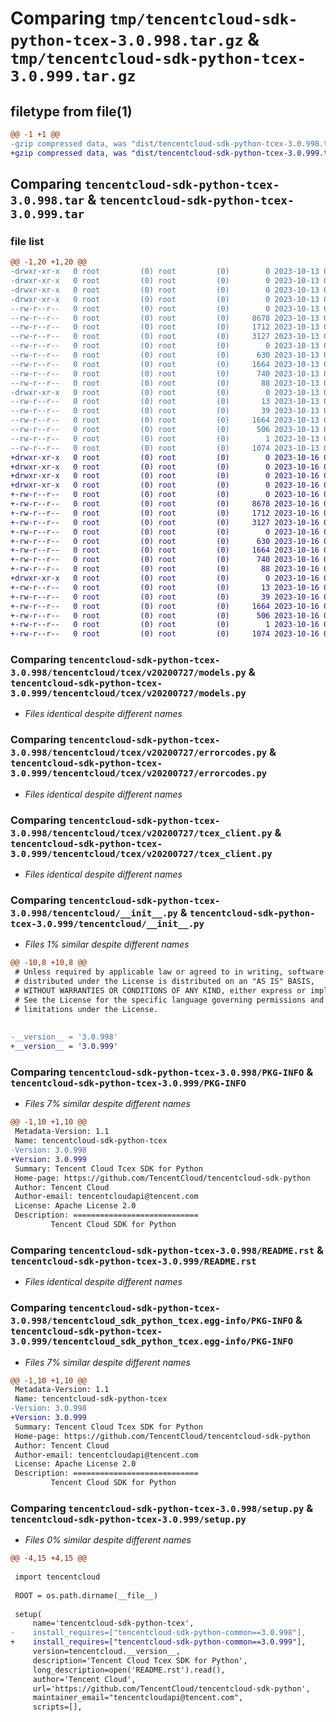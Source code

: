 # Comparing `tmp/tencentcloud-sdk-python-tcex-3.0.998.tar.gz` & `tmp/tencentcloud-sdk-python-tcex-3.0.999.tar.gz`

## filetype from file(1)

```diff
@@ -1 +1 @@
-gzip compressed data, was "dist/tencentcloud-sdk-python-tcex-3.0.998.tar", last modified: Fri Oct 13 00:36:54 2023, max compression
+gzip compressed data, was "dist/tencentcloud-sdk-python-tcex-3.0.999.tar", last modified: Mon Oct 16 00:35:59 2023, max compression
```

## Comparing `tencentcloud-sdk-python-tcex-3.0.998.tar` & `tencentcloud-sdk-python-tcex-3.0.999.tar`

### file list

```diff
@@ -1,20 +1,20 @@
-drwxr-xr-x   0 root         (0) root         (0)        0 2023-10-13 00:36:54.000000 tencentcloud-sdk-python-tcex-3.0.998/
-drwxr-xr-x   0 root         (0) root         (0)        0 2023-10-13 00:36:54.000000 tencentcloud-sdk-python-tcex-3.0.998/tencentcloud/
-drwxr-xr-x   0 root         (0) root         (0)        0 2023-10-13 00:36:54.000000 tencentcloud-sdk-python-tcex-3.0.998/tencentcloud/tcex/
-drwxr-xr-x   0 root         (0) root         (0)        0 2023-10-13 00:36:54.000000 tencentcloud-sdk-python-tcex-3.0.998/tencentcloud/tcex/v20200727/
--rw-r--r--   0 root         (0) root         (0)        0 2023-10-13 00:36:54.000000 tencentcloud-sdk-python-tcex-3.0.998/tencentcloud/tcex/v20200727/__init__.py
--rw-r--r--   0 root         (0) root         (0)     8678 2023-10-13 00:36:54.000000 tencentcloud-sdk-python-tcex-3.0.998/tencentcloud/tcex/v20200727/models.py
--rw-r--r--   0 root         (0) root         (0)     1712 2023-10-13 00:36:54.000000 tencentcloud-sdk-python-tcex-3.0.998/tencentcloud/tcex/v20200727/errorcodes.py
--rw-r--r--   0 root         (0) root         (0)     3127 2023-10-13 00:36:54.000000 tencentcloud-sdk-python-tcex-3.0.998/tencentcloud/tcex/v20200727/tcex_client.py
--rw-r--r--   0 root         (0) root         (0)        0 2023-10-13 00:36:54.000000 tencentcloud-sdk-python-tcex-3.0.998/tencentcloud/tcex/__init__.py
--rw-r--r--   0 root         (0) root         (0)      630 2023-10-13 00:36:54.000000 tencentcloud-sdk-python-tcex-3.0.998/tencentcloud/__init__.py
--rw-r--r--   0 root         (0) root         (0)     1664 2023-10-13 00:36:54.000000 tencentcloud-sdk-python-tcex-3.0.998/PKG-INFO
--rw-r--r--   0 root         (0) root         (0)      740 2023-10-13 00:36:54.000000 tencentcloud-sdk-python-tcex-3.0.998/README.rst
--rw-r--r--   0 root         (0) root         (0)       88 2023-10-13 00:36:54.000000 tencentcloud-sdk-python-tcex-3.0.998/setup.cfg
-drwxr-xr-x   0 root         (0) root         (0)        0 2023-10-13 00:36:54.000000 tencentcloud-sdk-python-tcex-3.0.998/tencentcloud_sdk_python_tcex.egg-info/
--rw-r--r--   0 root         (0) root         (0)       13 2023-10-13 00:36:54.000000 tencentcloud-sdk-python-tcex-3.0.998/tencentcloud_sdk_python_tcex.egg-info/top_level.txt
--rw-r--r--   0 root         (0) root         (0)       39 2023-10-13 00:36:54.000000 tencentcloud-sdk-python-tcex-3.0.998/tencentcloud_sdk_python_tcex.egg-info/requires.txt
--rw-r--r--   0 root         (0) root         (0)     1664 2023-10-13 00:36:54.000000 tencentcloud-sdk-python-tcex-3.0.998/tencentcloud_sdk_python_tcex.egg-info/PKG-INFO
--rw-r--r--   0 root         (0) root         (0)      506 2023-10-13 00:36:54.000000 tencentcloud-sdk-python-tcex-3.0.998/tencentcloud_sdk_python_tcex.egg-info/SOURCES.txt
--rw-r--r--   0 root         (0) root         (0)        1 2023-10-13 00:36:54.000000 tencentcloud-sdk-python-tcex-3.0.998/tencentcloud_sdk_python_tcex.egg-info/dependency_links.txt
--rw-r--r--   0 root         (0) root         (0)     1074 2023-10-13 00:36:54.000000 tencentcloud-sdk-python-tcex-3.0.998/setup.py
+drwxr-xr-x   0 root         (0) root         (0)        0 2023-10-16 00:35:59.000000 tencentcloud-sdk-python-tcex-3.0.999/
+drwxr-xr-x   0 root         (0) root         (0)        0 2023-10-16 00:35:59.000000 tencentcloud-sdk-python-tcex-3.0.999/tencentcloud/
+drwxr-xr-x   0 root         (0) root         (0)        0 2023-10-16 00:35:59.000000 tencentcloud-sdk-python-tcex-3.0.999/tencentcloud/tcex/
+drwxr-xr-x   0 root         (0) root         (0)        0 2023-10-16 00:35:59.000000 tencentcloud-sdk-python-tcex-3.0.999/tencentcloud/tcex/v20200727/
+-rw-r--r--   0 root         (0) root         (0)        0 2023-10-16 00:35:58.000000 tencentcloud-sdk-python-tcex-3.0.999/tencentcloud/tcex/v20200727/__init__.py
+-rw-r--r--   0 root         (0) root         (0)     8678 2023-10-16 00:35:58.000000 tencentcloud-sdk-python-tcex-3.0.999/tencentcloud/tcex/v20200727/models.py
+-rw-r--r--   0 root         (0) root         (0)     1712 2023-10-16 00:35:58.000000 tencentcloud-sdk-python-tcex-3.0.999/tencentcloud/tcex/v20200727/errorcodes.py
+-rw-r--r--   0 root         (0) root         (0)     3127 2023-10-16 00:35:58.000000 tencentcloud-sdk-python-tcex-3.0.999/tencentcloud/tcex/v20200727/tcex_client.py
+-rw-r--r--   0 root         (0) root         (0)        0 2023-10-16 00:35:58.000000 tencentcloud-sdk-python-tcex-3.0.999/tencentcloud/tcex/__init__.py
+-rw-r--r--   0 root         (0) root         (0)      630 2023-10-16 00:35:58.000000 tencentcloud-sdk-python-tcex-3.0.999/tencentcloud/__init__.py
+-rw-r--r--   0 root         (0) root         (0)     1664 2023-10-16 00:35:59.000000 tencentcloud-sdk-python-tcex-3.0.999/PKG-INFO
+-rw-r--r--   0 root         (0) root         (0)      740 2023-10-16 00:35:58.000000 tencentcloud-sdk-python-tcex-3.0.999/README.rst
+-rw-r--r--   0 root         (0) root         (0)       88 2023-10-16 00:35:59.000000 tencentcloud-sdk-python-tcex-3.0.999/setup.cfg
+drwxr-xr-x   0 root         (0) root         (0)        0 2023-10-16 00:35:59.000000 tencentcloud-sdk-python-tcex-3.0.999/tencentcloud_sdk_python_tcex.egg-info/
+-rw-r--r--   0 root         (0) root         (0)       13 2023-10-16 00:35:59.000000 tencentcloud-sdk-python-tcex-3.0.999/tencentcloud_sdk_python_tcex.egg-info/top_level.txt
+-rw-r--r--   0 root         (0) root         (0)       39 2023-10-16 00:35:59.000000 tencentcloud-sdk-python-tcex-3.0.999/tencentcloud_sdk_python_tcex.egg-info/requires.txt
+-rw-r--r--   0 root         (0) root         (0)     1664 2023-10-16 00:35:59.000000 tencentcloud-sdk-python-tcex-3.0.999/tencentcloud_sdk_python_tcex.egg-info/PKG-INFO
+-rw-r--r--   0 root         (0) root         (0)      506 2023-10-16 00:35:59.000000 tencentcloud-sdk-python-tcex-3.0.999/tencentcloud_sdk_python_tcex.egg-info/SOURCES.txt
+-rw-r--r--   0 root         (0) root         (0)        1 2023-10-16 00:35:59.000000 tencentcloud-sdk-python-tcex-3.0.999/tencentcloud_sdk_python_tcex.egg-info/dependency_links.txt
+-rw-r--r--   0 root         (0) root         (0)     1074 2023-10-16 00:35:58.000000 tencentcloud-sdk-python-tcex-3.0.999/setup.py
```

### Comparing `tencentcloud-sdk-python-tcex-3.0.998/tencentcloud/tcex/v20200727/models.py` & `tencentcloud-sdk-python-tcex-3.0.999/tencentcloud/tcex/v20200727/models.py`

 * *Files identical despite different names*

### Comparing `tencentcloud-sdk-python-tcex-3.0.998/tencentcloud/tcex/v20200727/errorcodes.py` & `tencentcloud-sdk-python-tcex-3.0.999/tencentcloud/tcex/v20200727/errorcodes.py`

 * *Files identical despite different names*

### Comparing `tencentcloud-sdk-python-tcex-3.0.998/tencentcloud/tcex/v20200727/tcex_client.py` & `tencentcloud-sdk-python-tcex-3.0.999/tencentcloud/tcex/v20200727/tcex_client.py`

 * *Files identical despite different names*

### Comparing `tencentcloud-sdk-python-tcex-3.0.998/tencentcloud/__init__.py` & `tencentcloud-sdk-python-tcex-3.0.999/tencentcloud/__init__.py`

 * *Files 1% similar despite different names*

```diff
@@ -10,8 +10,8 @@
 # Unless required by applicable law or agreed to in writing, software
 # distributed under the License is distributed on an "AS IS" BASIS,
 # WITHOUT WARRANTIES OR CONDITIONS OF ANY KIND, either express or implied.
 # See the License for the specific language governing permissions and
 # limitations under the License.
 
 
-__version__ = '3.0.998'
+__version__ = '3.0.999'
```

### Comparing `tencentcloud-sdk-python-tcex-3.0.998/PKG-INFO` & `tencentcloud-sdk-python-tcex-3.0.999/PKG-INFO`

 * *Files 7% similar despite different names*

```diff
@@ -1,10 +1,10 @@
 Metadata-Version: 1.1
 Name: tencentcloud-sdk-python-tcex
-Version: 3.0.998
+Version: 3.0.999
 Summary: Tencent Cloud Tcex SDK for Python
 Home-page: https://github.com/TencentCloud/tencentcloud-sdk-python
 Author: Tencent Cloud
 Author-email: tencentcloudapi@tencent.com
 License: Apache License 2.0
 Description: ============================
         Tencent Cloud SDK for Python
```

### Comparing `tencentcloud-sdk-python-tcex-3.0.998/README.rst` & `tencentcloud-sdk-python-tcex-3.0.999/README.rst`

 * *Files identical despite different names*

### Comparing `tencentcloud-sdk-python-tcex-3.0.998/tencentcloud_sdk_python_tcex.egg-info/PKG-INFO` & `tencentcloud-sdk-python-tcex-3.0.999/tencentcloud_sdk_python_tcex.egg-info/PKG-INFO`

 * *Files 7% similar despite different names*

```diff
@@ -1,10 +1,10 @@
 Metadata-Version: 1.1
 Name: tencentcloud-sdk-python-tcex
-Version: 3.0.998
+Version: 3.0.999
 Summary: Tencent Cloud Tcex SDK for Python
 Home-page: https://github.com/TencentCloud/tencentcloud-sdk-python
 Author: Tencent Cloud
 Author-email: tencentcloudapi@tencent.com
 License: Apache License 2.0
 Description: ============================
         Tencent Cloud SDK for Python
```

### Comparing `tencentcloud-sdk-python-tcex-3.0.998/setup.py` & `tencentcloud-sdk-python-tcex-3.0.999/setup.py`

 * *Files 0% similar despite different names*

```diff
@@ -4,15 +4,15 @@
 
 import tencentcloud
 
 ROOT = os.path.dirname(__file__)
 
 setup(
     name='tencentcloud-sdk-python-tcex',
-    install_requires=["tencentcloud-sdk-python-common==3.0.998"],
+    install_requires=["tencentcloud-sdk-python-common==3.0.999"],
     version=tencentcloud.__version__,
     description='Tencent Cloud Tcex SDK for Python',
     long_description=open('README.rst').read(),
     author='Tencent Cloud',
     url='https://github.com/TencentCloud/tencentcloud-sdk-python',
     maintainer_email="tencentcloudapi@tencent.com",
     scripts=[],
```

